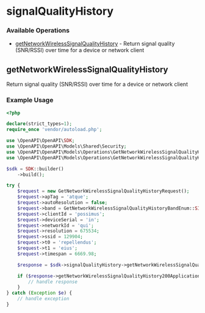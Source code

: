 # signalQualityHistory

### Available Operations

* [getNetworkWirelessSignalQualityHistory](#getnetworkwirelesssignalqualityhistory) - Return signal quality (SNR/RSSI) over time for a device or network client

## getNetworkWirelessSignalQualityHistory

Return signal quality (SNR/RSSI) over time for a device or network client

### Example Usage

```php
<?php

declare(strict_types=1);
require_once 'vendor/autoload.php';

use \OpenAPI\OpenAPI\SDK;
use \OpenAPI\OpenAPI\Models\Shared\Security;
use \OpenAPI\OpenAPI\Models\Operations\GetNetworkWirelessSignalQualityHistoryRequest;
use \OpenAPI\OpenAPI\Models\Operations\GetNetworkWirelessSignalQualityHistoryBandEnum;

$sdk = SDK::builder()
    ->build();

try {
    $request = new GetNetworkWirelessSignalQualityHistoryRequest();
    $request->apTag = 'atque';
    $request->autoResolution = false;
    $request->band = GetNetworkWirelessSignalQualityHistoryBandEnum::SIX;
    $request->clientId = 'possimus';
    $request->deviceSerial = 'in';
    $request->networkId = 'qui';
    $request->resolution = 675534;
    $request->ssid = 129904;
    $request->t0 = 'repellendus';
    $request->t1 = 'eius';
    $request->timespan = 6669.98;

    $response = $sdk->signalQualityHistory->getNetworkWirelessSignalQualityHistory($request);

    if ($response->getNetworkWirelessSignalQualityHistory200ApplicationJSONObjects !== null) {
        // handle response
    }
} catch (Exception $e) {
    // handle exception
}
```
